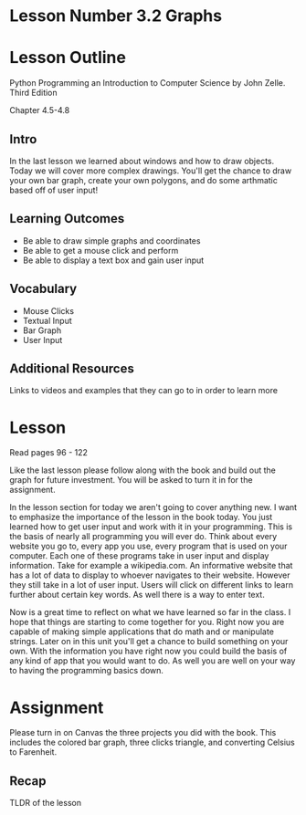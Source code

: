 # Lesson Number 3.2 Graphs

# Lesson Outline #

Python Programming an Introduction to Computer Science by John Zelle. Third Edition

Chapter 4.5-4.8

## Intro ##

In the last lesson we learned about windows and how to draw objects. Today we will cover more complex drawings. You'll get the chance to draw your own bar graph, create your own polygons, and do some arthmatic based off of user input! 

## Learning Outcomes ##

- Be able to draw simple graphs and coordinates 
- Be able to get a mouse click and perform
- Be able to display a text box and gain user input

## Vocabulary ##

- Mouse Clicks
- Textual Input
- Bar Graph
- User Input

## Additional Resources ##

Links to videos and examples that they can go to in order to learn more

# Lesson #

Read pages 96 - 122

Like the last lesson please follow along with the book and build out the graph for future investment. You will be asked to turn it in for the assignment.

In the lesson section for today we aren't going to cover anything new. I want to emphasize the importance of the lesson in the book today. You just learned how to get user input and work with it in your programming. This is the basis of nearly all programming you will ever do. Think about every website you go to, every app you use, every program that is used on your computer. Each one of these programs take in user input and display information. Take for example a wikipedia.com. An informative website that has a lot of data to display to whoever navigates to their website. However they still take in a lot of user input. Users will click on different links to learn further about certain key words. As well there is a way to enter text. 

Now is a great time to reflect on what we have learned so far in the class. I hope that things are starting to come together for you. Right now you are capable of making simple applications that do math and or manipulate strings. Later on in this unit you'll get a chance to build something on your own. With the information you have right now you could build the basis of any kind of app that you would want to do. As well you are well on your way to having the programming basics down. 

# Assignment #

Please turn in on Canvas the three projects you did with the book. This includes the colored bar graph, three clicks triangle, and converting Celsius to Farenheit.

## Recap ##

TLDR of the lesson
